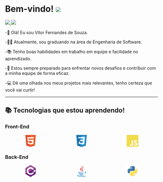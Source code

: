 <h1> Bem-vindo! <img src="https://raw.githubusercontent.com/MartinHeinz/MartinHeinz/master/wave.gif" width="30px"> </h1>
<p align='center'>
</p>

<a href="https://www.linkedin.com/in/vitor-fernandes-b6891123a/" target="_blank">
  <img src="https://img.shields.io/badge/-LinkedIn-%230077B5?style=flat&logo=linkedin&logoColor=white" target="_blank">  
</a>  
<a href="mailto:vifersouza@gmail.com?subject=Olá!">
  <img src="https://img.shields.io/badge/Gmail-D14836?style=flat&logo=gmail&logoColor=white" target="_blank">
</a>


-👋  Olá! Eu sou Vitor Fernandes de Souza.

-👨‍💻  Atualmente, sou graduando na área de Engenharia de Software.

-📚  Tenho boas habilidades em trabalho em equipe e facilidade no aprendizado.

-🤝  Estou sempre preparado para enfrentar novos desafios e contribuir com a minha equipe de forma eficaz.

-💻 Dê uma olhada nos meus projetos mais relevantes, tenho certeza que você vai curtir!

---

## 📚 Tecnologias que estou aprendendo!

### Front-End
<div style="display: flex; justify-content: space-around;">
  <img src="https://raw.githubusercontent.com/devicons/devicon/master/icons/html5/html5-original.svg" alt="HTML5" width="40" height="40"/>
  <img src="https://raw.githubusercontent.com/devicons/devicon/master/icons/css3/css3-original.svg" alt="CSS3" width="40" height="40"/>
  <img src="https://raw.githubusercontent.com/devicons/devicon/master/icons/javascript/javascript-plain.svg" alt="JavaScript" width="40" height="40"/>
</div>

### Back-End
<div style="display: flex; justify-content: space-around;">
  <img src="https://raw.githubusercontent.com/devicons/devicon/master/icons/csharp/csharp-original.svg" alt="C#" width="40" height="40"/>
  <img src="https://raw.githubusercontent.com/devicons/devicon/master/icons/java/java-original.svg" alt="Java" width="40" height="40"/>
  <img src="https://raw.githubusercontent.com/devicons/devicon/master/icons/python/python-original.svg" alt="Python" width="40" height="40"/>
</div>
